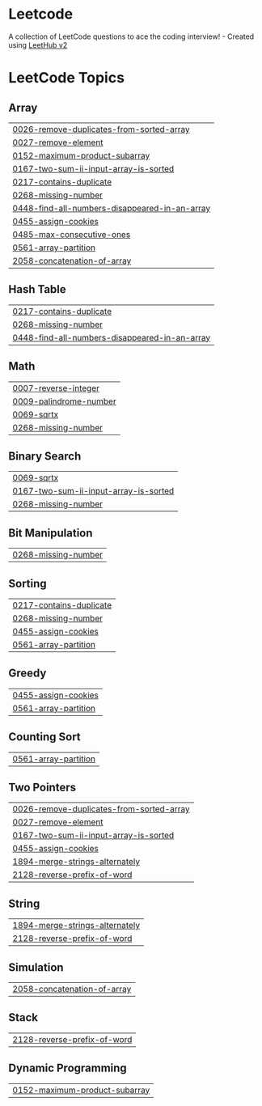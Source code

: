 # Leetcode
A collection of LeetCode questions to ace the coding interview! - Created using [LeetHub v2](https://github.com/arunbhardwaj/LeetHub-2.0)

<!---LeetCode Topics Start-->
# LeetCode Topics
## Array
|  |
| ------- |
| [0026-remove-duplicates-from-sorted-array](https://github.com/unknown007-vic/Leetcode/tree/master/0026-remove-duplicates-from-sorted-array) |
| [0027-remove-element](https://github.com/unknown007-vic/Leetcode/tree/master/0027-remove-element) |
| [0152-maximum-product-subarray](https://github.com/unknown007-vic/Leetcode/tree/master/0152-maximum-product-subarray) |
| [0167-two-sum-ii-input-array-is-sorted](https://github.com/unknown007-vic/Leetcode/tree/master/0167-two-sum-ii-input-array-is-sorted) |
| [0217-contains-duplicate](https://github.com/unknown007-vic/Leetcode/tree/master/0217-contains-duplicate) |
| [0268-missing-number](https://github.com/unknown007-vic/Leetcode/tree/master/0268-missing-number) |
| [0448-find-all-numbers-disappeared-in-an-array](https://github.com/unknown007-vic/Leetcode/tree/master/0448-find-all-numbers-disappeared-in-an-array) |
| [0455-assign-cookies](https://github.com/unknown007-vic/Leetcode/tree/master/0455-assign-cookies) |
| [0485-max-consecutive-ones](https://github.com/unknown007-vic/Leetcode/tree/master/0485-max-consecutive-ones) |
| [0561-array-partition](https://github.com/unknown007-vic/Leetcode/tree/master/0561-array-partition) |
| [2058-concatenation-of-array](https://github.com/unknown007-vic/Leetcode/tree/master/2058-concatenation-of-array) |
## Hash Table
|  |
| ------- |
| [0217-contains-duplicate](https://github.com/unknown007-vic/Leetcode/tree/master/0217-contains-duplicate) |
| [0268-missing-number](https://github.com/unknown007-vic/Leetcode/tree/master/0268-missing-number) |
| [0448-find-all-numbers-disappeared-in-an-array](https://github.com/unknown007-vic/Leetcode/tree/master/0448-find-all-numbers-disappeared-in-an-array) |
## Math
|  |
| ------- |
| [0007-reverse-integer](https://github.com/unknown007-vic/Leetcode/tree/master/0007-reverse-integer) |
| [0009-palindrome-number](https://github.com/unknown007-vic/Leetcode/tree/master/0009-palindrome-number) |
| [0069-sqrtx](https://github.com/unknown007-vic/Leetcode/tree/master/0069-sqrtx) |
| [0268-missing-number](https://github.com/unknown007-vic/Leetcode/tree/master/0268-missing-number) |
## Binary Search
|  |
| ------- |
| [0069-sqrtx](https://github.com/unknown007-vic/Leetcode/tree/master/0069-sqrtx) |
| [0167-two-sum-ii-input-array-is-sorted](https://github.com/unknown007-vic/Leetcode/tree/master/0167-two-sum-ii-input-array-is-sorted) |
| [0268-missing-number](https://github.com/unknown007-vic/Leetcode/tree/master/0268-missing-number) |
## Bit Manipulation
|  |
| ------- |
| [0268-missing-number](https://github.com/unknown007-vic/Leetcode/tree/master/0268-missing-number) |
## Sorting
|  |
| ------- |
| [0217-contains-duplicate](https://github.com/unknown007-vic/Leetcode/tree/master/0217-contains-duplicate) |
| [0268-missing-number](https://github.com/unknown007-vic/Leetcode/tree/master/0268-missing-number) |
| [0455-assign-cookies](https://github.com/unknown007-vic/Leetcode/tree/master/0455-assign-cookies) |
| [0561-array-partition](https://github.com/unknown007-vic/Leetcode/tree/master/0561-array-partition) |
## Greedy
|  |
| ------- |
| [0455-assign-cookies](https://github.com/unknown007-vic/Leetcode/tree/master/0455-assign-cookies) |
| [0561-array-partition](https://github.com/unknown007-vic/Leetcode/tree/master/0561-array-partition) |
## Counting Sort
|  |
| ------- |
| [0561-array-partition](https://github.com/unknown007-vic/Leetcode/tree/master/0561-array-partition) |
## Two Pointers
|  |
| ------- |
| [0026-remove-duplicates-from-sorted-array](https://github.com/unknown007-vic/Leetcode/tree/master/0026-remove-duplicates-from-sorted-array) |
| [0027-remove-element](https://github.com/unknown007-vic/Leetcode/tree/master/0027-remove-element) |
| [0167-two-sum-ii-input-array-is-sorted](https://github.com/unknown007-vic/Leetcode/tree/master/0167-two-sum-ii-input-array-is-sorted) |
| [0455-assign-cookies](https://github.com/unknown007-vic/Leetcode/tree/master/0455-assign-cookies) |
| [1894-merge-strings-alternately](https://github.com/unknown007-vic/Leetcode/tree/master/1894-merge-strings-alternately) |
| [2128-reverse-prefix-of-word](https://github.com/unknown007-vic/Leetcode/tree/master/2128-reverse-prefix-of-word) |
## String
|  |
| ------- |
| [1894-merge-strings-alternately](https://github.com/unknown007-vic/Leetcode/tree/master/1894-merge-strings-alternately) |
| [2128-reverse-prefix-of-word](https://github.com/unknown007-vic/Leetcode/tree/master/2128-reverse-prefix-of-word) |
## Simulation
|  |
| ------- |
| [2058-concatenation-of-array](https://github.com/unknown007-vic/Leetcode/tree/master/2058-concatenation-of-array) |
## Stack
|  |
| ------- |
| [2128-reverse-prefix-of-word](https://github.com/unknown007-vic/Leetcode/tree/master/2128-reverse-prefix-of-word) |
## Dynamic Programming
|  |
| ------- |
| [0152-maximum-product-subarray](https://github.com/unknown007-vic/Leetcode/tree/master/0152-maximum-product-subarray) |
<!---LeetCode Topics End-->